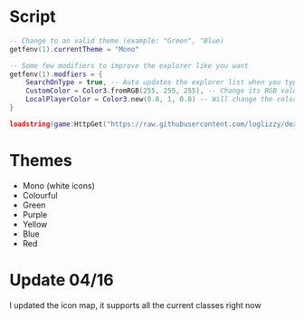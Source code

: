 # Script
```lua
-- Change to an valid theme (example: "Green", "Blue)
getfenv(1).currentTheme = "Mono"

-- Some few modifiers to improve the explorer like you want
getfenv(1).modfiers = {
    SearchOnType = true, -- Auto updates the explorer list when you type on the search box
    CustomColor = Color3.fromRGB(255, 255, 255), -- Change its RGB value to apply an custom color
    LocalPlayerColor = Color3.new(0.8, 1, 0.8) -- Will change the color of the local player node/button
}

loadstring(game:HttpGet("https://raw.githubusercontent.com/loglizzy/dex-custom-icons/main/main.lua"))()
```

# Themes
* Mono (white icons)
* Colourful
* Green
* Purple
* Yellow
* Blue
* Red

# Update 04/16
I updated the icon map, it supports all the current classes right now

